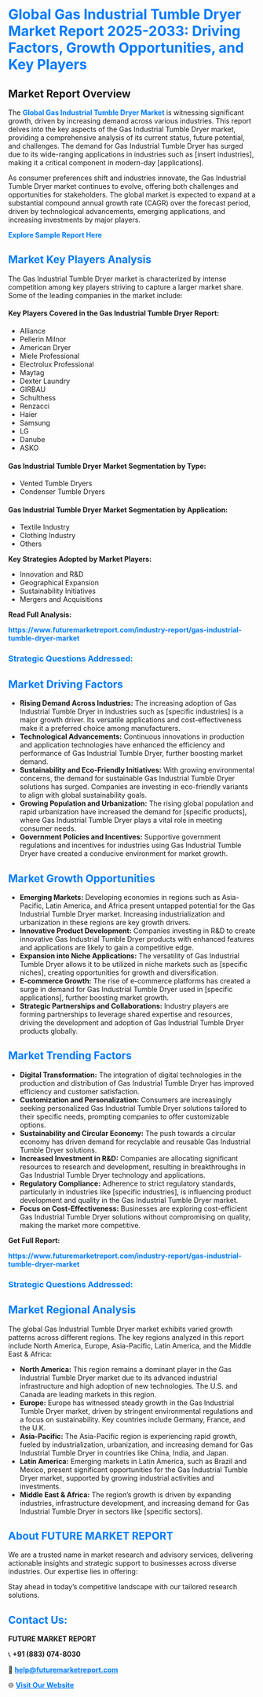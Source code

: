 <h1 style="color: #007BFF;">Global Gas Industrial Tumble Dryer Market Report 2025-2033: Driving Factors, Growth Opportunities, and Key Players</h1>

<section id="overview">
<h2>Market Report Overview</h2>
<p>The <a href="https://www.futuremarketreport.com/industry-report/gas-industrial-tumble-dryer-market" style="color: #007BFF; text-decoration: none;"><strong>Global Gas Industrial Tumble Dryer Market</strong></a> is witnessing significant growth, driven by increasing demand across various industries. This report delves into the key aspects of the Gas Industrial Tumble Dryer market, providing a comprehensive analysis of its current status, future potential, and challenges. The demand for Gas Industrial Tumble Dryer has surged due to its wide-ranging applications in industries such as [insert industries], making it a critical component in modern-day [applications].</p>
<p>As consumer preferences shift and industries innovate, the Gas Industrial Tumble Dryer market continues to evolve, offering both challenges and opportunities for stakeholders. The global market is expected to expand at a substantial compound annual growth rate (CAGR) over the forecast period, driven by technological advancements, emerging applications, and increasing investments by major players.</p>
</section>

<section id="overview">
<p><a href="https://www.futuremarketreport.com/request-sample/reportId=56471" style="color: #007BFF; text-decoration: none;"><strong>Explore Sample Report Here</strong></a></p>
</section>

<section id="key-players">
<h2 style="color: #007BFF;">Market Key Players Analysis</h2>
<p>The Gas Industrial Tumble Dryer market is characterized by intense competition among key players striving to capture a larger market share. Some of the leading companies in the market include:</p>
<h4>Key Players Covered in the Gas Industrial Tumble Dryer Report:</h4>
<ul><li>Alliance</li><li>Pellerin Milnor</li><li>American Dryer</li><li>Miele Professional</li><li>Electrolux Professional</li><li>Maytag</li><li>Dexter Laundry</li><li>GIRBAU</li><li>Schulthess</li><li>Renzacci</li><li>Haier</li><li>Samsung</li><li>LG</li><li>Danube</li><li>ASKO</li></ul>
<h4>Gas Industrial Tumble Dryer Market Segmentation by Type:</h4>
<ul><li>Vented Tumble Dryers</li><li>Condenser Tumble Dryers</li></ul>

<h4>Gas Industrial Tumble Dryer Market Segmentation by Application:</h4>
<ul><li>Textile Industry</li><li>Clothing Industry</li><li>Others</li></ul>
<p><strong>Key Strategies Adopted by Market Players:</strong></p>
<ul>
<li>Innovation and R&D</li>
<li>Geographical Expansion</li>
<li>Sustainability Initiatives</li>
<li>Mergers and Acquisitions</li>
</ul>
</section>

<section>
<p><strong>Read Full Analysis: </strong></p><a href="https://www.futuremarketreport.com/industry-report/gas-industrial-tumble-dryer-market" style="color: #007BFF; text-decoration: none;"><strong>https://www.futuremarketreport.com/industry-report/gas-industrial-tumble-dryer-market</strong></a>
<h3 style="color: #007BFF;">Strategic Questions Addressed:</h3>
</section>

<section id="driving-factors">
<h2 style="color: #007BFF;">Market Driving Factors</h2>
<ul>
<li><strong>Rising Demand Across Industries:</strong> The increasing adoption of Gas Industrial Tumble Dryer in industries such as [specific industries] is a major growth driver. Its versatile applications and cost-effectiveness make it a preferred choice among manufacturers.</li>
<li><strong>Technological Advancements:</strong> Continuous innovations in production and application technologies have enhanced the efficiency and performance of Gas Industrial Tumble Dryer, further boosting market demand.</li>
<li><strong>Sustainability and Eco-Friendly Initiatives:</strong> With growing environmental concerns, the demand for sustainable Gas Industrial Tumble Dryer solutions has surged. Companies are investing in eco-friendly variants to align with global sustainability goals.</li>
<li><strong>Growing Population and Urbanization:</strong> The rising global population and rapid urbanization have increased the demand for [specific products], where Gas Industrial Tumble Dryer plays a vital role in meeting consumer needs.</li>
<li><strong>Government Policies and Incentives:</strong> Supportive government regulations and incentives for industries using Gas Industrial Tumble Dryer have created a conducive environment for market growth.</li>
</ul>
</section>

<section id="growth-opportunities">
<h2 style="color: #007BFF;">Market Growth Opportunities</h2>
<ul>
<li><strong>Emerging Markets:</strong> Developing economies in regions such as Asia-Pacific, Latin America, and Africa present untapped potential for the Gas Industrial Tumble Dryer market. Increasing industrialization and urbanization in these regions are key growth drivers.</li>
<li><strong>Innovative Product Development:</strong> Companies investing in R&D to create innovative Gas Industrial Tumble Dryer products with enhanced features and applications are likely to gain a competitive edge.</li>
<li><strong>Expansion into Niche Applications:</strong> The versatility of Gas Industrial Tumble Dryer allows it to be utilized in niche markets such as [specific niches], creating opportunities for growth and diversification.</li>
<li><strong>E-commerce Growth:</strong> The rise of e-commerce platforms has created a surge in demand for Gas Industrial Tumble Dryer used in [specific applications], further boosting market growth.</li>
<li><strong>Strategic Partnerships and Collaborations:</strong> Industry players are forming partnerships to leverage shared expertise and resources, driving the development and adoption of Gas Industrial Tumble Dryer products globally.</li>
</ul>
</section>

<section id="trending-factors">
<h2 style="color: #007BFF;">Market Trending Factors</h2>
<ul>
<li><strong>Digital Transformation:</strong> The integration of digital technologies in the production and distribution of Gas Industrial Tumble Dryer has improved efficiency and customer satisfaction.</li>
<li><strong>Customization and Personalization:</strong> Consumers are increasingly seeking personalized Gas Industrial Tumble Dryer solutions tailored to their specific needs, prompting companies to offer customizable options.</li>
<li><strong>Sustainability and Circular Economy:</strong> The push towards a circular economy has driven demand for recyclable and reusable Gas Industrial Tumble Dryer solutions.</li>
<li><strong>Increased Investment in R&D:</strong> Companies are allocating significant resources to research and development, resulting in breakthroughs in Gas Industrial Tumble Dryer technology and applications.</li>
<li><strong>Regulatory Compliance:</strong> Adherence to strict regulatory standards, particularly in industries like [specific industries], is influencing product development and quality in the Gas Industrial Tumble Dryer market.</li>
<li><strong>Focus on Cost-Effectiveness:</strong> Businesses are exploring cost-efficient Gas Industrial Tumble Dryer solutions without compromising on quality, making the market more competitive.</li>
</ul>
</section>

<section>
<p><strong>Get Full Report: </strong></p><a href="https://www.futuremarketreport.com/industry-report/gas-industrial-tumble-dryer-market" style="color: #007BFF; text-decoration: none;"><strong>https://www.futuremarketreport.com/industry-report/gas-industrial-tumble-dryer-market</strong></a>
<h3 style="color: #007BFF;">Strategic Questions Addressed:</h3>
</section>


<section id="regional-analysis">
<h2 style="color: #007BFF;">Market Regional Analysis</h2>
<p>The global Gas Industrial Tumble Dryer market exhibits varied growth patterns across different regions. The key regions analyzed in this report include North America, Europe, Asia-Pacific, Latin America, and the Middle East & Africa:</p>
<ul>
<li><strong>North America:</strong> This region remains a dominant player in the Gas Industrial Tumble Dryer market due to its advanced industrial infrastructure and high adoption of new technologies. The U.S. and Canada are leading markets in this region.</li>
<li><strong>Europe:</strong> Europe has witnessed steady growth in the Gas Industrial Tumble Dryer market, driven by stringent environmental regulations and a focus on sustainability. Key countries include Germany, France, and the U.K.</li>
<li><strong>Asia-Pacific:</strong> The Asia-Pacific region is experiencing rapid growth, fueled by industrialization, urbanization, and increasing demand for Gas Industrial Tumble Dryer in countries like China, India, and Japan.</li>
<li><strong>Latin America:</strong> Emerging markets in Latin America, such as Brazil and Mexico, present significant opportunities for the Gas Industrial Tumble Dryer market, supported by growing industrial activities and investments.</li>
<li><strong>Middle East & Africa:</strong> The region’s growth is driven by expanding industries, infrastructure development, and increasing demand for Gas Industrial Tumble Dryer in sectors like [specific sectors].</li>
</ul>
</section>

<footer>
<h2 style="color: #007BFF;">About FUTURE MARKET REPORT</h2>
<p>We are a trusted name in market research and advisory services, delivering actionable insights and strategic support to businesses across diverse industries. Our expertise lies in offering:</p>

<p>Stay ahead in today’s competitive landscape with our tailored research solutions.</p>

<h2 style="color: #007BFF;">Contact Us:</h2>
<p><strong>FUTURE MARKET REPORT</strong></p>
<p>📞 <strong>+91 (883) 074-8030</strong></p>
<p>📧 <strong><a href="mailto:help@futuremarketreport.com" style="color: #007BFF;">help@futuremarketreport.com</a></strong></p>
<p>🌐 <strong><a href="https://www.futuremarketreport.com/" style="color: #007BFF;">Visit Our Website</a></strong></p>
</footer>
